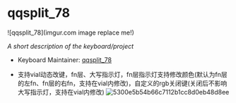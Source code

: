# qqsplit_78

![qqsplit_78](imgur.com image replace me!)

*A short description of the keyboard/project*

* Keyboard Maintainer: [qqsplit_78](https://github.com/NPC-977)

* 支持vial动态改键，fn层、大写指示灯，fn层指示灯支持修改颜色(默认为fn层的左fn、fn层的右fn，支持在vial内修改)，自定义的rgb关闭键(关闭后不影响大写指示灯，支持在vial内修改)
![5300e5b54b66c7112b1cc8d0eb48d8ee](https://github.com/NPC-977/qqsplit-78/assets/113503902/ade7bd6f-29ca-4ebb-a4d9-9707f05fa42b)
